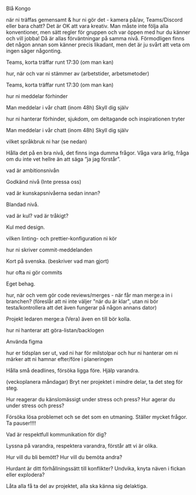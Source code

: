 Blå Kongo

när ni träffas gemensamt & hur ni gör det - kamera på/av, Teams/Discord eller bara chatt? Det är OK att vara kreativ. Man måste inte följa alla konventioner, men sätt regler för gruppen och var öppen med hur du känner och vill jobba! Då är allas förväntningar på samma nivå. Förmodligen finns det någon annan som känner precis likadant, men det är ju svårt att veta om ingen säger någonting.

Teams, korta träffar runt 17:30 (om man kan)

hur, när och var ni stämmer av (arbetstider, arbetsmetoder)

Teams, korta träffar runt 17:30 (om man kan)

hur ni meddelar förhinder

Man meddelar i vår chatt (inom 48h) Skyll dig själv

hur ni hanterar förhinder, sjukdom, om deltagande och inspirationen tryter

Man meddelar i vår chatt (inom 48h) Skyll dig själv

vilket språkbruk ni har (se nedan)

Hålla det på en bra nivå, det finns inga dumma frågor. Våga vara ärlig, fråga om du inte vet hellre än att säga ”ja jag förstår”.

vad är ambitionsnivån

Godkänd nivå (Inte pressa oss)

vad är kunskapsnivåerna sedan innan?

Blandad nivå.

vad är kul? vad är tråkigt?

Kul med design.

vilken linting- och prettier-konfiguration ni kör

hur ni skriver commit-meddelanden

Kort på svenska. (beskriver vad man gjort)

hur ofta ni gör commits

Eget behag.

hur, när och vem gör code reviews/merges - när får man merge:a in i branchen? (föreslår att ni inte väljer "när du är klar", utan ni bör testa/kontrollera att det även fungerar på någon annans dator)

Projekt ledaren merge:a (Vera) även en till bör kolla.

hur ni hanterar att göra-listan/backlogen

Använda figma

hur er tidsplan ser ut, vad ni har för milstolpar och hur ni hanterar om ni märker att ni hamnar efter/före i planeringen

Hålla små deadlines, försöka ligga före. Hjälp varandra.

(veckoplanera måndagar) Bryt ner projektet i mindre delar, ta det steg för steg.

Hur reagerar du känslomässigt under stress och press? Hur agerar du under stress och press?

Försöka lösa problemet och se det som en utmaning. Ställer mycket frågor. Ta pauser!!!!

Vad är respektfull kommunikation för dig?

Lyssna på varandra, respektera varandra, förstår att vi är olika.

Hur vill du bli bemött? Hur vill du bemöta andra?

Hurdant är ditt förhållningssätt till konflikter? Undvika, knyta näven i fickan eller explodera?

Låta alla få ta del av projektet, alla ska känna sig delaktiga.
